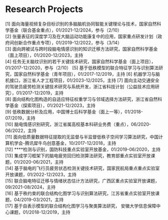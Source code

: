# Research Projects

[1]	面向海量视频复杂目标识别的多脑脑机协同智能关键理论与技术，国家自然科学基金（联合基金重点），01/2021-12/2024，参与（2/10）       
[2] 张量表征的深度学习及在大脑运动功能康复中的应用，国家重点研发计划（政府间创新合作重点专项），01/2019-12/2022，参与（3/14）       
[3] 面向跨被试与跨时段脑电情感识别的知识迁移方法研究，国家自然科学基金（面上项目），01/2020-12/2023，主持  
[4] 任务无关脑纹识别的若干关键技术研究，国家自然科学基金（面上项目），01/2017-12/2020，参与（2/10） 
[5]	基于低秩模型的联合特征学习与识别算法研究，国家自然科学基金（青年项目），01/2017-12/2019，主持
[6] 机器学习与脑机接口，浙江省人才工程项目，01/2023-12/2025，主持
[7]	面向主动交通安全的驾驶员疲劳检测关键技术研究与系统开发，浙江省科技计划（公益技术应用研究），01/2017-12/2019，主持  
[8]	面向结构化图构造的自适应特征权重学习与邻域选择方法研究，浙江省自然科学基金（探索项目），01/2021-12/2023，主持  
[9]	低秩数据分析及应用，中国博士后科学基金（面上一等），01/2018-07/2019，主持  
[10] 脑电情感识别研究，浙江省属高校基本科研业务费（重点），06/2020-06/2022，主持  
[11] 面向低质量数据特征提取的无监督与半监督低秩子空间学习算法研究，中国计算机学会-腾讯犀牛鸟创意基金，10/2017-12/2018，主持  
[12] ****检测与识别，国防科技重点实验室开放基金，01/2019-06/2020，主持  
[13] 集成学习框架下的脑电疲劳回归检测算法研究，教育部重点实验室开放课题，01/2020-06/2021，主持  
[14] 基于脑电的飞行员疲劳状态检测关键技术研究，国家民航局重点重点实验室开放课题，01/2022-12/2023，主持  
[15] 联合脑电特征迁移与情绪状态估计方法研究，广西区重点实验室开放课题，09/2021-08/2024，主持  
[16] 基于秩约束的联合结构化图学习与识别算法研究，江苏省重点实验室开放课题，04/2019-03/2021，主持  
[17] 基于自表示模型的联合结构化图学习与聚类算法研究， 安徽大学信息保障中心课题，01/2018-12/2019，主持    
